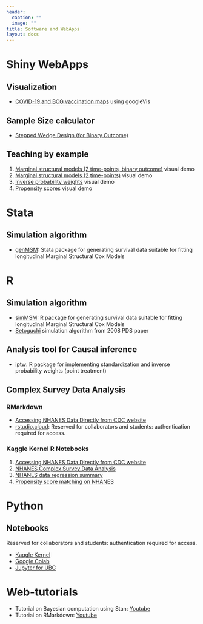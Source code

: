 ```yaml
---
header:
  caption: ""
  image: ""
title: Software and WebApps
layout: docs
---
```


# Shiny WebApps

## Visualization
-	[COVID-19 and BCG vaccination maps](https://ehsank.shinyapps.io/covid19/) using googleVis

## Sample Size calculator
-	[Stepped Wedge Design (for Binary Outcome)](https://ehsanx.shinyapps.io/project14/) 

## Teaching by example
1.	[Marginal structural models (2 time-points, binary outcome)](https://ehsanx.shinyapps.io/project3/) visual demo  
2.	[Marginal structural models (2 time-points)](https://ehsanx.shinyapps.io/project2/) visual demo
3.	[Inverse probability weights](https://ehsanx.shinyapps.io/project0/) visual demo
4.	[Propensity scores](https://ehsanx.shinyapps.io/project1/) visual demo


# Stata

## Simulation algorithm
-	[genMSM](https://github.com/ehsanx/genMSM): Stata package for generating survival data suitable for fitting longitudinal Marginal Structural Cox Models 

# R

## Simulation algorithm
-	[simMSM](https://github.com/ehsanx/simMSM): R package for generating survival data suitable for fitting longitudinal Marginal Structural Cox Models
- [Setoguchi](https://github.com/ehsanx/setoguchi) simulation algorithm from 2008 PDS paper

## Analysis tool for Causal inference
-	[iptw](https://github.com/ehsanx/iptw/): R package for implementing standardization and inverse probability weights (point treatment)

## Complex Survey Data Analysis

### RMarkdown
- [Accessing NHANES Data Directly from CDC website](https://drive.google.com/file/d/1ls01M4R9uxMazVY-oDdwN-IL4zRHihIr/view)
- [rstudio.cloud](https://login.rstudio.cloud/login): Reserved for collaborators and students: authentication required for access.

### Kaggle Kernel R Notebooks  

1. [Accessing NHANES Data Directly from CDC website](https://www.kaggle.com/wildscop/accessing-nhanes-data-directly-from-cdc-website)
2. [NHANES Complex Survey Data Analysis](https://www.kaggle.com/wildscop/nhanes-complex-survey-data-analysis)
3. [NHANES data regression summary](https://www.kaggle.com/wildscop/nhanes-data-regression-summary)
4. [Propensity score matching on NHANES](https://www.kaggle.com/wildscop/propensity-score-matching-on-nhanes)

# Python 

## Notebooks

Reserved for collaborators and students: authentication required for access. 

- [Kaggle Kernel](https://www.kaggle.com/wildscop) 
- [Google Colab](https://colab.research.google.com/notebooks/) 
- [Jupyter for UBC](https://ubc.syzygy.ca/) 

# Web-tutorials

- Tutorial on Bayesian computation using Stan: [Youtube](https://www.youtube.com/watch?v=tLprFqSWS1w)
- Tutorial on RMarkdown: [Youtube](https://www.youtube.com/watch?v=DWxDWyqWnX0)

